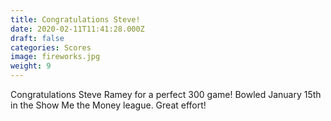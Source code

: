 ```yaml
---
title: Congratulations Steve!
date: 2020-02-11T11:41:28.000Z
draft: false
categories: Scores
image: fireworks.jpg
weight: 9
---
```


Congratulations Steve Ramey for a perfect 300 game!  Bowled January 15th in the Show Me the Money league.  Great effort!